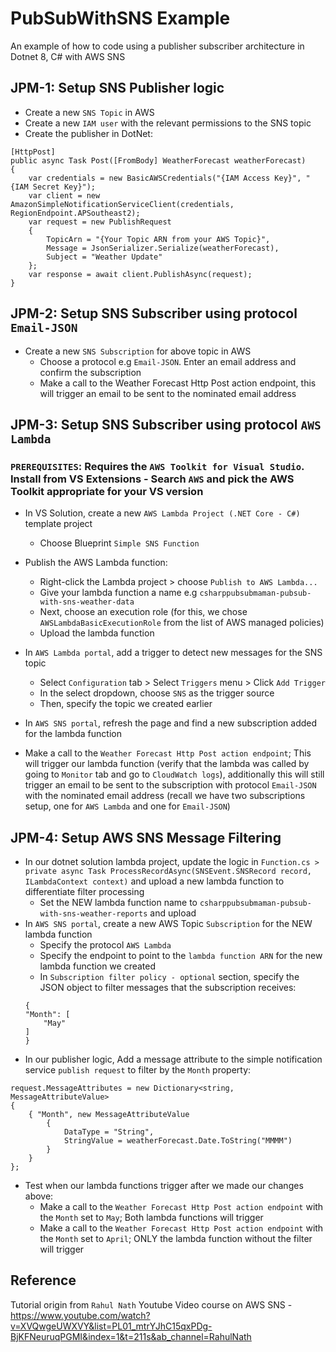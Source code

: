 # PubSubWithSNS Example
An example of how to code using a publisher subscriber architecture in Dotnet 8, C# with AWS SNS

## JPM-1: Setup SNS Publisher logic
- Create a new `SNS Topic` in AWS
- Create a new `IAM user` with the relevant permissions to the SNS topic
- Create the publisher in DotNet:
```
[HttpPost]
public async Task Post([FromBody] WeatherForecast weatherForecast)
{
    var credentials = new BasicAWSCredentials("{IAM Access Key}", "{IAM Secret Key}");
    var client = new AmazonSimpleNotificationServiceClient(credentials, RegionEndpoint.APSoutheast2);
    var request = new PublishRequest
    {
        TopicArn = "{Your Topic ARN from your AWS Topic}",
        Message = JsonSerializer.Serialize(weatherForecast),
        Subject = "Weather Update"
    };
    var response = await client.PublishAsync(request);
}
```

## JPM-2: Setup SNS Subscriber using protocol `Email-JSON`
- Create a new `SNS Subscription` for above topic in AWS
    - Choose a protocol e.g `Email-JSON`. Enter an email address and confirm the subscription
    - Make a call to the Weather Forecast Http Post action endpoint, this will trigger an email to be sent to the nominated email address

## JPM-3: Setup SNS Subscriber using protocol `AWS Lambda`
### `PREREQUISITES`: Requires the `AWS Toolkit for Visual Studio`. Install from VS Extensions - Search `AWS` and pick the AWS Toolkit appropriate for your VS version


- In VS Solution, create a new `AWS Lambda Project (.NET Core - C#)` template project

    - Choose Blueprint `Simple SNS Function`
- Publish the AWS Lambda function:
    - Right-click the Lambda project > choose `Publish to AWS Lambda...`
    - Give your lambda function a name e.g `csharppubsubmaman-pubsub-with-sns-weather-data`
    - Next, choose an execution role (for this, we chose `AWSLambdaBasicExecutionRole` from the list of AWS managed policies)
    - Upload the lambda function
- In `AWS Lambda portal`, add a trigger to detect new messages for the SNS topic
    - Select `Configuration` tab > Select `Triggers` menu > Click `Add Trigger`
    - In the select dropdown, choose `SNS` as the trigger source
    - Then, specify the topic we created earlier
- In `AWS SNS portal`, refresh the page and find a new subscription added for the lambda function
- Make a call to the `Weather Forecast Http Post action endpoint`; This will trigger our lambda function (verify that the lambda was called by going to `Monitor` tab and go to `CloudWatch logs`), additionally this will still trigger an email to be sent to the subscription with protocol `Email-JSON` with the nominated email address (recall we have two subscriptions setup, one for `AWS Lambda` and one for `Email-JSON`)

## JPM-4: Setup AWS SNS Message Filtering
- In our dotnet solution lambda project, update the logic in `Function.cs > private async Task ProcessRecordAsync(SNSEvent.SNSRecord record, ILambdaContext context)` and upload a new lambda function to differentiate filter processing
    - Set the NEW lambda function name to `csharppubsubmaman-pubsub-with-sns-weather-reports` and upload
- In `AWS SNS portal`, create a new AWS Topic `Subscription` for the NEW lambda function
    - Specify the protocol `AWS Lambda`
    - Specify the endpoint to point to the `lambda function ARN` for the new lambda function we created
    - In `Subscription filter policy - optional` section, specify the JSON object to filter messages that the subscription receives:
    ```
    {
    "Month": [
        "May"
    ]
    }
    ```
- In our publisher logic, Add a message attribute to the simple notification service `publish request` to filter by the `Month` property:
```
request.MessageAttributes = new Dictionary<string, MessageAttributeValue>
{
    { "Month", new MessageAttributeValue
        {
            DataType = "String",
            StringValue = weatherForecast.Date.ToString("MMMM")
        }
    }
};
```
- Test when our lambda functions trigger after we made our changes above:
    - Make a call to the `Weather Forecast Http Post action endpoint` with the `Month` set to `May`; Both lambda functions will trigger
    - Make a call to the `Weather Forecast Http Post action endpoint` with the `Month` set to `April`; ONLY the lambda function without the filter will trigger


## Reference
Tutorial origin from `Rahul Nath` Youtube Video course on AWS SNS - https://www.youtube.com/watch?v=XVQwgeUWXVY&list=PL01_mtrYJhC15qxPDg-BjKFNeuruqPGMI&index=1&t=211s&ab_channel=RahulNath